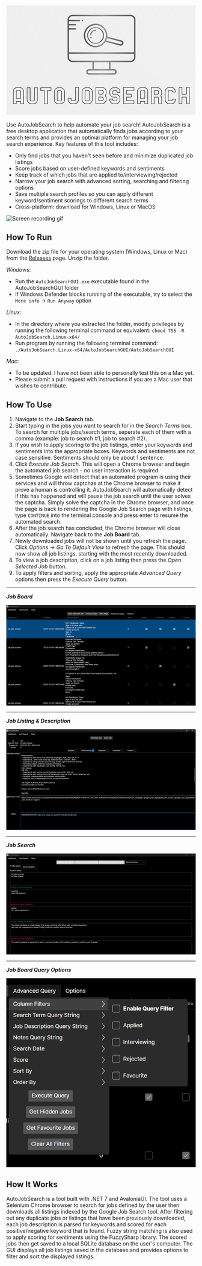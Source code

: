   ![AutoJobSearch](/Images/Logo.png)

Use AutoJobSearch to help automate your job search! AutoJobSearch is a free desktop application that automatically finds jobs according to your search terms and provides an optimal platform for managing your job search experience. Key features of this tool includes:

- Only find jobs that you haven't seen before and minimize duplicated job listings
- Score jobs based on user-defined keywords and sentiments
- Keep track of which jobs that are applied to/interviewing/rejected
- Narrow your job search with advanced sorting, searching and filtering options
- Save multiple search profiles so you can apply different keyword/sentiment scorings to different search terms
- Cross-platform: download for Windows, Linux or MacOS

![Screen recording gif](/Images/AutoJobSearchDemo.gif)

## How To Run

Download the zip file for your operating system (Windows, Linux or Mac) from the [Releases](https://github.com/chrisbrown-01/AutoJobSearch/releases) page. Unzip the folder. 

*Windows*:
- Run the `AutoJobSearchGUI.exe` executable found in the AutoJobSearchGUI folder
- If Windows Defender blocks running of the executable, try to select the `More info` → `Run Anyway` option


*Linux*:
- In the directory where you extracted the folder, modify privileges by running the following terminal command or equivalent: `chmod 755 -R AutoJobSearch.Linux-x64/`
- Run program by running the following terminal command: `./AutoJobSearch.Linux-x64/AutoJobSearchGUI/AutoJobSearchGUI`


*Mac*:
- To be updated. I have not been able to personally test this on a Mac yet.
- Please submit a pull request with instructions if you are a Mac user that wishes to contribute.


## How To Use

1. Navigate to the **Job Search** tab.
2. Start typing in the jobs you want to search for in the *Search Terms* box. To search for multiple jobs/search terms, seperate each of them with a comma (example: job to search #1, job to search #2).
3. If you wish to apply scoring to the job listings, enter your keywords and sentiments into the appropriate boxes. Keywords and sentiments are not case sensitive. Sentiments should only be about 1 sentence.
4. Click *Execute Job Search*. This will open a Chrome browser and begin the automated job search - no user interaction is required.
5. Sometimes Google will detect that an automated program is using their services and will throw captchas at the Chrome browser to make it prove a human is controlling it. AutoJobSearch will automatically detect if this has happened and will pause the job search until the user solves the captcha. Simply solve the captcha in the Chrome browser, and once the page is back to rendering the Google Job Search page with listings, type `CONTINUE` into the terminal console and press enter to resume the automated search.
6. After the job search has concluded, the Chrome browser will close automatically. Navigate back to the **Job Board** tab.
7. Newly downloaded jobs will not be shown until you refresh the page. Click *Options* → *Go To Default View* to refresh the page. This should now show all job listings, starting with the most recently downloaded.
8. To view a job description, click on a job listing then press the *Open Selected Job* button.
9. To apply filters and sorting, apply the appropriate *Advanced Query* options then press the *Execute Query* button.

---
***Job Board***

![Job Board](/Images/JobBoard.png)

---
***Job Listing & Description***

![Job Listing](/Images/JobListing.png)

---
***Job Search***

![Job Search](/Images/JobSearch.png)

---
***Job Board Query Options***

![Job Board Query Options](/Images/AdvancedQuery.png)

## How It Works

AutoJobSearch is a tool built with .NET 7 and AvaloniaUI. The tool uses a Selenium Chrome browser to search for jobs defined by the user then downloads all listings indexed by the Google Job Search tool. After filtering out any duplicate jobs or listings that have been previously downloaded, each job description is parsed for keywords and scored for each positive/negative keyword that is found. Fuzzy string matching is also used to apply scoring for sentiments using the FuzzySharp library. The scored jobs then get saved to a local SQLite database on the user's computer. The GUI displays all job listings saved in the database and provides options to filter and sort the displayed listings. 
